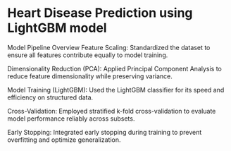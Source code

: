 # Heart Disease Prediction using LightGBM model

Model Pipeline Overview
Feature Scaling: Standardized the dataset to ensure all features contribute equally to model training.

Dimensionality Reduction (PCA): Applied Principal Component Analysis to reduce feature dimensionality while preserving variance.

Model Training (LightGBM): Used the LightGBM classifier for its speed and efficiency on structured data.

Cross-Validation: Employed stratified k-fold cross-validation to evaluate model performance reliably across subsets.

Early Stopping: Integrated early stopping during training to prevent overfitting and optimize generalization.
